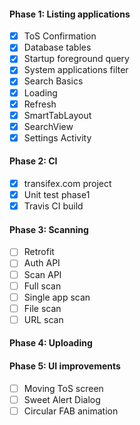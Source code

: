 #### Phase 1: Listing applications
- [X] ToS Confirmation
- [X] Database tables
- [X] Startup foreground query
- [X] System applications filter
- [X] Search Basics
- [X] Loading
- [X] Refresh
- [X] SmartTabLayout
- [X] SearchView
- [X] Settings Activity

#### Phase 2: CI
- [X] transifex.com project
- [X] Unit test phase1
- [X] Travis CI build

#### Phase 3: Scanning
- [ ] Retrofit
- [ ] Auth API
- [ ] Scan API
- [ ] Full scan
- [ ] Single app scan
- [ ] File scan
- [ ] URL scan

#### Phase 4: Uploading

#### Phase 5: UI improvements
- [ ] Moving ToS screen
- [ ] Sweet Alert Dialog
- [ ] Circular FAB animation